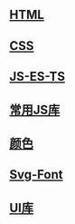 ## [HTML](/details/website/HTML.md)
## [CSS](/details/website/CSS.md)
## [JS-ES-TS](/details/website/JS-ES-TS.md)
## [常用JS库](/details/website/常用JS库.md)


## [颜色](/details/website/Color.md)
## [Svg-Font](/details/website/Svg-Font.md)

## [UI库](/details/website/UI库.md)

